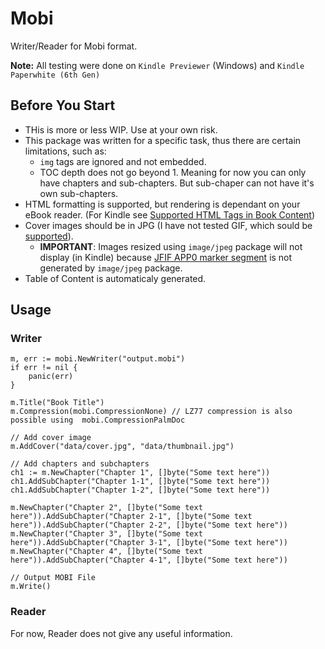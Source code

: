# Mobi
Writer/Reader for Mobi format.

**Note:** All testing were done on `Kindle Previewer` (Windows) and `Kindle Paperwhite (6th Gen)`

## Before You Start
- THis is more or less WIP. Use at your own risk.
- This package was written for a specific task, thus there are certain limitations, such as:
    - `img` tags are ignored and not embedded.
    - TOC depth does not go beyond 1. Meaning for now you can only have chapters and sub-chapters. But sub-chaper can not have it's own sub-chapters.
- HTML formatting is supported, but rendering is dependant on your eBook reader. (For Kindle see [Supported HTML Tags in Book Content](https://kdp.amazon.com/help?topicId=A1JPUWCSD6F59O))
- Cover images should be in JPG (I have not tested GIF, which sould be [supported](https://kdp.amazon.com/help?topicId=A1B6GKJ79HC7AN)). 
	- **IMPORTANT**: Images resized using `image/jpeg` package will not display (in Kindle) because [JFIF APP0 marker segment](https://en.wikipedia.org/wiki/JPEG_File_Interchange_Format#JFIF_APP0_marker_segment) is not generated by `image/jpeg` package.
- Table of Content is automaticaly generated.

## Usage
### Writer

	m, err := mobi.NewWriter("output.mobi")
	if err != nil {
		panic(err)
	}
	
	m.Title("Book Title")
	m.Compression(mobi.CompressionNone) // LZ77 compression is also possible using  mobi.CompressionPalmDoc

    // Add cover image
    m.AddCover("data/cover.jpg", "data/thumbnail.jpg")

	// Add chapters and subchapters
    ch1 := m.NewChapter("Chapter 1", []byte("Some text here"))
    ch1.AddSubChapter("Chapter 1-1", []byte("Some text here"))
    ch1.AddSubChapter("Chapter 1-2", []byte("Some text here"))

	m.NewChapter("Chapter 2", []byte("Some text here")).AddSubChapter("Chapter 2-1", []byte("Some text here")).AddSubChapter("Chapter 2-2", []byte("Some text here"))
	m.NewChapter("Chapter 3", []byte("Some text here")).AddSubChapter("Chapter 3-1", []byte("Some text here"))
	m.NewChapter("Chapter 4", []byte("Some text here")).AddSubChapter("Chapter 4-1", []byte("Some text here"))

    // Output MOBI File
	m.Write()

### Reader
For now, Reader does not give any useful information.